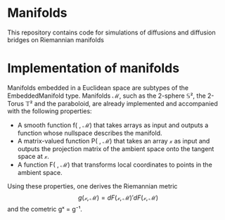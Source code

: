 # Manifolds
This repository contains code for simulations of diffusions and diffusion bridges on Riemannian manifolds

# Implementation of manifolds

Manifolds embedded in a Euclidean space are subtypes of the EmbeddedManifold type. Manifolds ℳ, such as the 2-sphere 𝕊², the 2-Torus 𝕋² and the paraboloid, are already implemented and accompanied with the following properties:

  - A smooth function f( , ℳ) that takes arrays as input and outputs a function whose nullspace describes the manifold.
  - A matrix-valued function P( , ℳ) that takes an array 𝓍 as input and outputs the projection matrix of the ambient space onto the tangent space at 𝓍.
  - A function F( , ℳ) that transforms local coordinates to points in the ambient space.

  Using these properties, one derives the Riemannian metric
  $$ g(𝓍, ℳ) = dF(𝓍, ℳ)' dF(𝓍, ℳ) $$
  and the cometric gˣ = g⁻¹.
